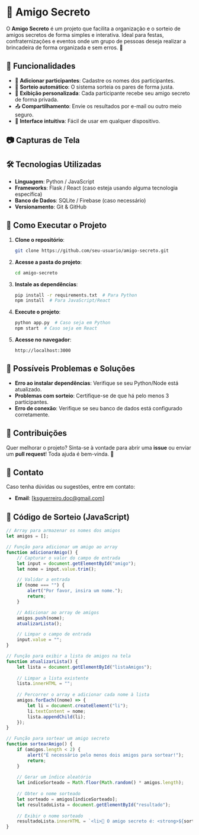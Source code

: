 # 🎁 Amigo Secreto

O **Amigo Secreto** é um projeto que facilita a organização e o sorteio de amigos secretos de forma simples e interativa. Ideal para festas, confraternizações e eventos onde um grupo de pessoas deseja realizar a brincadeira de forma organizada e sem erros. 🎉

## 🚀 Funcionalidades
- 📌 **Adicionar participantes**: Cadastre os nomes dos participantes.
- 🎲 **Sorteio automático**: O sistema sorteia os pares de forma justa.
- 📝 **Exibição personalizada**: Cada participante recebe seu amigo secreto de forma privada.
- 📤 **Compartilhamento**: Envie os resultados por e-mail ou outro meio seguro.
- 📱 **Interface intuitiva**: Fácil de usar em qualquer dispositivo.

## 📷 Capturas de Tela


## 🛠️ Tecnologias Utilizadas
- **Linguagem**: Python / JavaScript
- **Frameworks**: Flask / React (caso esteja usando alguma tecnologia específica)
- **Banco de Dados**: SQLite / Firebase (caso necessário)
- **Versionamento**: Git & GitHub

## 🔧 Como Executar o Projeto
1. **Clone o repositório**:
   ```sh
   git clone https://github.com/seu-usuario/amigo-secreto.git
   ```
2. **Acesse a pasta do projeto**:
   ```sh
   cd amigo-secreto
   ```
3. **Instale as dependências**:
   ```sh
   pip install -r requirements.txt  # Para Python
   npm install  # Para JavaScript/React
   ```
4. **Execute o projeto**:
   ```sh
   python app.py  # Caso seja em Python
   npm start  # Caso seja em React
   ```
5. **Acesse no navegador**:
   ```
   http://localhost:3000
   ```

## 🐛 Possíveis Problemas e Soluções
- **Erro ao instalar dependências**: Verifique se seu Python/Node está atualizado.
- **Problemas com sorteio**: Certifique-se de que há pelo menos 3 participantes.
- **Erro de conexão**: Verifique se seu banco de dados está configurado corretamente.

## 🤝 Contribuições
Quer melhorar o projeto? Sinta-se à vontade para abrir uma **issue** ou enviar um **pull request**! Toda ajuda é bem-vinda. 🚀

## 📩 Contato
Caso tenha dúvidas ou sugestões, entre em contato:
- **Email**: [ksguerreiro.doc@gmail.com]


## 📝 Código de Sorteio (JavaScript)
```js
// Array para armazenar os nomes dos amigos
let amigos = [];

// Função para adicionar um amigo ao array
function adicionarAmigo() {
    // Capturar o valor do campo de entrada
    let input = document.getElementById("amigo");
    let nome = input.value.trim();

    // Validar a entrada
    if (nome === "") {
        alert("Por favor, insira um nome.");
        return;
    }

    // Adicionar ao array de amigos
    amigos.push(nome);
    atualizarLista();

    // Limpar o campo de entrada
    input.value = "";
}

// Função para exibir a lista de amigos na tela
function atualizarLista() {
    let lista = document.getElementById("listaAmigos");
    
    // Limpar a lista existente
    lista.innerHTML = "";
    
    // Percorrer o array e adicionar cada nome à lista
    amigos.forEach((nome) => {
        let li = document.createElement("li");
        li.textContent = nome;
        lista.appendChild(li);
    });
}

// Função para sortear um amigo secreto
function sortearAmigo() {
    if (amigos.length < 2) {
        alert("É necessário pelo menos dois amigos para sortear!");
        return;
    }
    
    // Gerar um índice aleatório
    let indiceSorteado = Math.floor(Math.random() * amigos.length);
    
    // Obter o nome sorteado
    let sorteado = amigos[indiceSorteado];
    let resultadoLista = document.getElementById("resultado");
    
    // Exibir o nome sorteado
    resultadoLista.innerHTML = `<li>🎉 O amigo secreto é: <strong>${sorteado}</strong>!</li>`;
}
